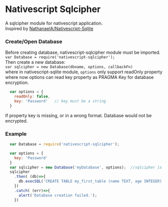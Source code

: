 # Nativescript Sqlcipher  

A sqlcipher module for nativescript application.   
Inspired by [NathanaelA/Nativescript-Sqlite](https://github.com/NathanaelA/nativescript-sqlite)

### Create/Open Database
Before creating database, nativescript-sqlcipher module must be imported.  
```var Database = require('nativescript-sqlcipher');```  
Then create a new database:  
```var sqlcipher = new Database(dbname, options, callbackFn)```  
where in nativescript-sqlite module, ```options``` only support readOnly property where now options can read key property as PRAGMA Key for database encryption.
```javascript
  var options = {
    readOnly: false,
    key: 'Password'   // key must be a string
  }
```  
If property key is missing, or in a wrong format. Database would not be encrypted.

### Example
```javascript
  var Database = require('nativescript-sqlcipher');

  var options = {
    key: 'Password'
  }
  var sqlcipher = new Database('myDatabase', options);  //sqlcipher is a Promise type
  sqlcipher
    .then( (db)=>{
      db.execSQL('CREATE TABLE my_first_table (name TEXT, age INTEGER);');
    }) 
    .catch( (err)=>{
      alert('Database creation failed.');
    })
```
